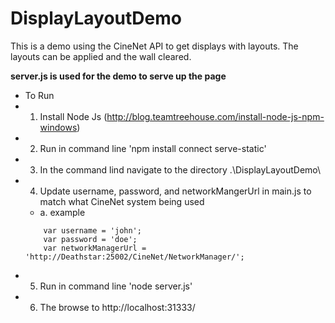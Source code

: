 # DisplayLayoutDemo
This is a demo using the CineNet API to get displays with layouts.  The layouts can be applied and the wall cleared.



**server.js is used for the demo to serve up the page**
 * To Run
 * 1.  Install Node Js (http://blog.teamtreehouse.com/install-node-js-npm-windows)
 * 2.  Run in command line 'npm install connect serve-static'
 * 3.  In the command lind navigate to the directory .\DisplayLayoutDemo\
 * 4.  Update username, password, and networkMangerUrl in main.js to match what CineNet system being used
   * a.  example
   ```
       var username = 'john';
       var password = 'doe';
       var networkManagerUrl = 'http://Deathstar:25002/CineNet/NetworkManager/';
   ```
 * 5.  Run in command line 'node server.js'
 * 6.  The browse to http://localhost:31333/
 
